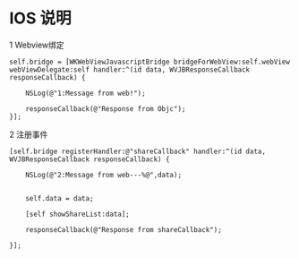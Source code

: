 # IOS 说明

1 Webview绑定

    self.bridge = [WKWebViewJavascriptBridge bridgeForWebView:self.webView webViewDelegate:self handler:^(id data, WVJBResponseCallback responseCallback) {
        
        NSLog(@"1:Message from web!");
        
        responseCallback(@"Response from Objc");
    }];


2 注册事件

    
    [self.bridge registerHandler:@"shareCallback" handler:^(id data, WVJBResponseCallback responseCallback) {
        
        NSLog(@"2:Message from web---%@",data);
        
        
        self.data = data;
        
        [self showShareList:data];
        
        responseCallback(@"Response from shareCallback");
        
    }];
